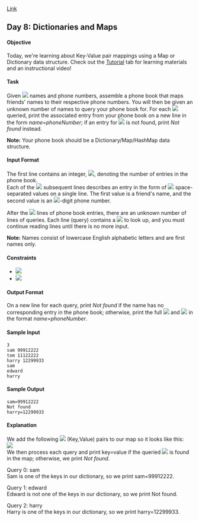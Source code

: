 [Link](https://www.hackerrank.com/challenges/30-dictionaries-and-maps/problem)

## Day 8: Dictionaries and Maps

#### Objective
Today, we're learning about Key-Value pair mappings using a Map or Dictionary data structure. Check out the [Tutorial](https://www.hackerrank.com/challenges/30-dictionaries-and-maps/tutorial) tab for learning materials and an instructional video!

#### Task
Given <img src="https://latex.codecogs.com/svg.latex?\Large&space;n"> names and phone numbers, assemble a phone book that maps friends' names to their respective phone numbers. You will then be given an unknown number of names to query your phone book for. For each <img src="https://latex.codecogs.com/svg.latex?\Large&space;name"> queried, print the associated entry from your phone book on a new line in the form *name=phoneNumber;* if an entry for <img src="https://latex.codecogs.com/svg.latex?\Large&space;name"> is not found, print *Not found* instead.

**Note:** Your phone book should be a Dictionary/Map/HashMap data structure.

#### Input Format

The first line contains an integer, <img src="https://latex.codecogs.com/svg.latex?\Large&space;n">, denoting the number of entries in the phone book.<br>
Each of the <img src="https://latex.codecogs.com/svg.latex?\Large&space;n"> subsequent lines describes an entry in the form of <img src="https://latex.codecogs.com/svg.latex?\Large&space;2"> space-separated values on a single line. The first value is a friend's name, and the second value is an <img src="https://latex.codecogs.com/svg.latex?\Large&space;8">-digit phone number.

After the <img src="https://latex.codecogs.com/svg.latex?\Large&space;n"> lines of phone book entries, there are an unknown number of lines of queries. Each line (query) contains a <img src="https://latex.codecogs.com/svg.latex?\Large&space;name"> to look up, and you must continue reading lines until there is no more input.

**Note:** Names consist of lowercase English alphabetic letters and are first names only.

#### Constraints
- <img src="https://latex.codecogs.com/svg.latex?\Large&space;1\le{n}\le{10^5}">
- <img src="https://latex.codecogs.com/svg.latex?\Large&space;1\le{queries}\le{10^5}">
#### Output Format

On a new line for each query, print *Not found* if the name has no corresponding entry in the phone book; otherwise, print the full <img src="https://latex.codecogs.com/svg.latex?\Large&space;name"> and <img src="https://latex.codecogs.com/svg.latex?\Large&space;phoneNumber"> in the format *name=phoneNumber*.

#### Sample Input
```
3
sam 99912222
tom 11122222
harry 12299933
sam
edward
harry
```
#### Sample Output
```
sam=99912222
Not found
harry=12299933
```
#### Explanation

We add the following <img src="https://latex.codecogs.com/svg.latex?\Large&space;n=3"> (Key,Value) pairs to our map so it looks like this:<br>
<img src="https://latex.codecogs.com/svg.latex?\Large&space;phoneBook=\{(sam,999122222),(tom,11122222),(harry,12299933)\}"><br>
We then process each query and print key=value if the queried <img src="https://latex.codecogs.com/svg.latex?\Large&space;key"> is found in the map; otherwise, we print *Not found*.

Query 0: sam<br>
Sam is one of the keys in our dictionary, so we print sam=99912222.

Query 1: edward<br>
Edward is not one of the keys in our dictionary, so we print Not found.

Query 2: harry<br>
Harry is one of the keys in our dictionary, so we print harry=12299933.
